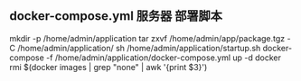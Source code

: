 ## docker-compose.yml  服务器 部署脚本
mkdir -p /home/admin/application
tar zxvf /home/admin/app/package.tgz -C /home/admin/application/
sh /home/admin/application/startup.sh
docker-compose -f /home/admin/application/docker-compose.yml up -d
docker rmi $(docker images | grep "none" | awk '{print $3}')